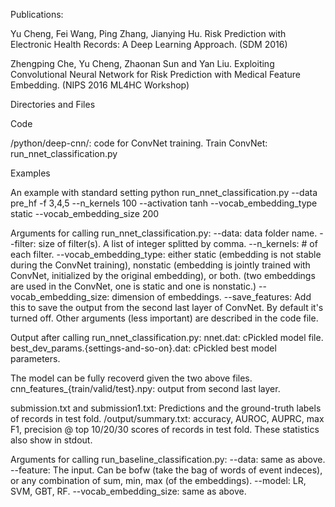 Publications:

Yu Cheng, Fei Wang, Ping Zhang, Jianying Hu. Risk Prediction with Electronic Health Records: A Deep Learning Approach. (SDM 2016)

Zhengping Che, Yu Cheng, Zhaonan Sun and Yan Liu. Exploiting Convolutional Neural Network for Risk Prediction with Medical Feature Embedding. (NIPS 2016 ML4HC Workshop)



Directories and Files

Code

/python/deep-cnn/: code for ConvNet training.
Train ConvNet: run_nnet_classification.py


Examples

An example with standard setting
python run_nnet_classification.py --data pre_hf -f 3,4,5 --n_kernels 100 --activation tanh --vocab_embedding_type static --vocab_embedding_size 200

Arguments for calling run_nnet_classification.py:
--data: data folder name.
--filter: size of filter(s). A list of integer splitted by comma.
--n_kernels: # of each filter.
--vocab_embedding_type: either static (embedding is not stable during the ConvNet training), nonstatic (embedding is jointly trained with ConvNet, initialized by the original embedding), or both. (two embeddings are used in the ConvNet, one is static and one is nonstatic.)
--vocab_embedding_size: dimension of embeddings.
--save_features: Add this to save the output from the second last layer of ConvNet. By default it's turned off.
Other arguments (less important) are described in the code file.

Output after calling run_nnet_classification.py:
nnet.dat: cPickled model file.
best_dev_params.{settings-and-so-on}.dat: cPickled best model parameters.

The model can be fully recoverd given the two above files.
cnn_features_{train/valid/test}.npy: output from second last layer.

submission.txt and submission1.txt: Predictions and the ground-truth labels of records in test fold.
/output/summary.txt: accuracy, AUROC, AUPRC, max F1, precision @ top 10/20/30 scores of records in test fold. These statistics also show in stdout.

Arguments for calling run_baseline_classification.py:
--data: same as above.
--feature: The input. Can be bofw (take the bag of words of event indeces), or any combination of sum, min, max (of the embeddings).
--model: LR, SVM, GBT, RF.
--vocab_embedding_size: same as above.